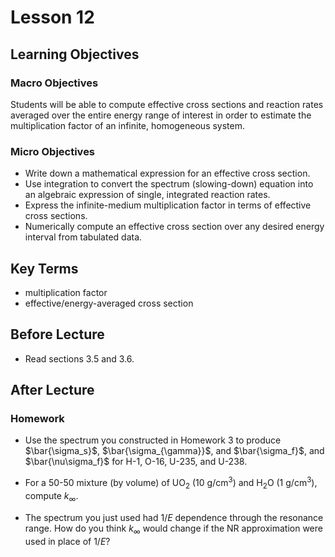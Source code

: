 # Lesson 12

## Learning Objectives

### Macro Objectives


Students will be able to compute effective cross sections and reaction rates 
averaged over the entire energy range of interest in order to estimate the multiplication 
factor of an infinite, homogeneous system.


### Micro Objectives

 - Write down a mathematical expression for an effective cross section.
 - Use integration to convert the spectrum (slowing-down) equation into
   an algebraic expression of single, integrated reaction rates.
 - Express the infinite-medium multiplication factor in terms of effective
   cross sections.
 - Numerically compute an effective cross section over any desired energy interval from tabulated data.

## Key Terms

 - multiplication factor
 - effective/energy-averaged cross section
 

## Before Lecture

  - Read sections 3.5 and 3.6.

## After Lecture

### Homework

 - Use the spectrum you constructed in Homework 3 to produce $\bar{\sigma_s}$, $\bar{\sigma_{\gamma}}$, 
   and $\bar{\sigma_f}$, and $\bar{\nu\sigma_f}$ for H-1, O-16, U-235, and U-238. 

 - For a 50-50 mixture (by volume) of UO$_2$ (10 g/cm$^3$) and H$_2$O (1 g/cm$^3$), compute $k_{\infty}$.

 - The spectrum you just used had $1/E$ dependence through the resonance range.  How do you think $k_{\infty}$ 
   would change if the NR approximation were used in place of $1/E$?